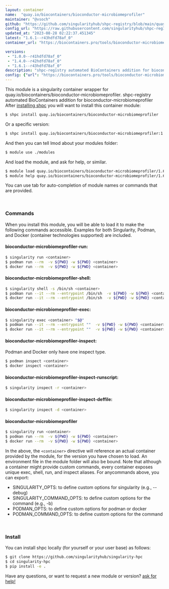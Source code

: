 ```yaml
---
layout: container
name:  "quay.io/biocontainers/bioconductor-microbiomeprofiler"
maintainer: "@vsoch"
github: "https://github.com/singularityhub/shpc-registry/blob/main/quay.io/biocontainers/bioconductor-microbiomeprofiler/container.yaml"
config_url: "https://raw.githubusercontent.com/singularityhub/shpc-registry/main/quay.io/biocontainers/bioconductor-microbiomeprofiler/container.yaml"
updated_at: "2023-08-28 02:22:37.451345"
latest: "1.6.1--r43hdfd78af_0"
container_url: "https://biocontainers.pro/tools/bioconductor-microbiomeprofiler"

versions:
 - "1.0.0--r41hdfd78af_0"
 - "1.4.0--r42hdfd78af_0"
 - "1.6.1--r43hdfd78af_0"
description: "shpc-registry automated BioContainers addition for bioconductor-microbiomeprofiler"
config: {"url": "https://biocontainers.pro/tools/bioconductor-microbiomeprofiler", "maintainer": "@vsoch", "description": "shpc-registry automated BioContainers addition for bioconductor-microbiomeprofiler", "latest": {"1.6.1--r43hdfd78af_0": "sha256:27c4fec8abbb4d6c0ec52fe68277dff37221eea6816f68e0a8848e04864e809e"}, "tags": {"1.0.0--r41hdfd78af_0": "sha256:b412a999ced08246bf028d0e5a12fa8290c50b533fd89fb28669456dc65ba7ed", "1.4.0--r42hdfd78af_0": "sha256:59cfd98454b8245317dfc8c61ad817259a2c8f75162ea3ac98b2f6a35e6226d9", "1.6.1--r43hdfd78af_0": "sha256:27c4fec8abbb4d6c0ec52fe68277dff37221eea6816f68e0a8848e04864e809e"}, "docker": "quay.io/biocontainers/bioconductor-microbiomeprofiler"}
---
```


This module is a singularity container wrapper for quay.io/biocontainers/bioconductor-microbiomeprofiler.
shpc-registry automated BioContainers addition for bioconductor-microbiomeprofiler
After [installing shpc](#install) you will want to install this container module:


```bash
$ shpc install quay.io/biocontainers/bioconductor-microbiomeprofiler
```

Or a specific version:

```bash
$ shpc install quay.io/biocontainers/bioconductor-microbiomeprofiler:1.6.1--r43hdfd78af_0
```

And then you can tell lmod about your modules folder:

```bash
$ module use ./modules
```

And load the module, and ask for help, or similar.

```bash
$ module load quay.io/biocontainers/bioconductor-microbiomeprofiler/1.6.1--r43hdfd78af_0
$ module help quay.io/biocontainers/bioconductor-microbiomeprofiler/1.6.1--r43hdfd78af_0
```

You can use tab for auto-completion of module names or commands that are provided.

<br>

### Commands

When you install this module, you will be able to load it to make the following commands accessible.
Examples for both Singularity, Podman, and Docker (container technologies supported) are included.

#### bioconductor-microbiomeprofiler-run:

```bash
$ singularity run <container>
$ podman run --rm  -v ${PWD} -w ${PWD} <container>
$ docker run --rm  -v ${PWD} -w ${PWD} <container>
```

#### bioconductor-microbiomeprofiler-shell:

```bash
$ singularity shell -s /bin/sh <container>
$ podman run --it --rm --entrypoint /bin/sh  -v ${PWD} -w ${PWD} <container>
$ docker run --it --rm --entrypoint /bin/sh  -v ${PWD} -w ${PWD} <container>
```

#### bioconductor-microbiomeprofiler-exec:

```bash
$ singularity exec <container> "$@"
$ podman run --it --rm --entrypoint ""  -v ${PWD} -w ${PWD} <container> "$@"
$ docker run --it --rm --entrypoint ""  -v ${PWD} -w ${PWD} <container> "$@"
```

#### bioconductor-microbiomeprofiler-inspect:

Podman and Docker only have one inspect type.

```bash
$ podman inspect <container>
$ docker inspect <container>
```

#### bioconductor-microbiomeprofiler-inspect-runscript:

```bash
$ singularity inspect -r <container>
```

#### bioconductor-microbiomeprofiler-inspect-deffile:

```bash
$ singularity inspect -d <container>
```



#### bioconductor-microbiomeprofiler

```bash
$ singularity run <container>
$ podman run --rm  -v ${PWD} -w ${PWD} <container>
$ docker run --rm  -v ${PWD} -w ${PWD} <container>
```


In the above, the `<container>` directive will reference an actual container provided
by the module, for the version you have chosen to load. An environment file in the
module folder will also be bound. Note that although a container
might provide custom commands, every container exposes unique exec, shell, run, and
inspect aliases. For anycommands above, you can export:

 - SINGULARITY_OPTS: to define custom options for singularity (e.g., --debug)
 - SINGULARITY_COMMAND_OPTS: to define custom options for the command (e.g., -b)
 - PODMAN_OPTS: to define custom options for podman or docker
 - PODMAN_COMMAND_OPTS: to define custom options for the command

<br>

### Install

You can install shpc locally (for yourself or your user base) as follows:

```bash
$ git clone https://github.com/singularityhub/singularity-hpc
$ cd singularity-hpc
$ pip install -e .
```

Have any questions, or want to request a new module or version? [ask for help!](https://github.com/singularityhub/singularity-hpc/issues)